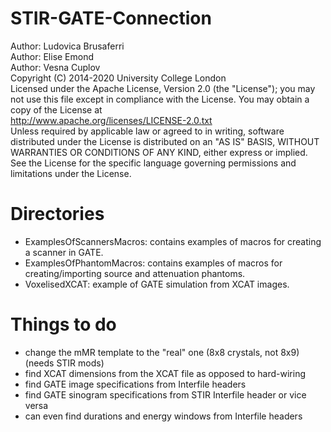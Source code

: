 # STIR-GATE-Connection

Author: Ludovica Brusaferri<br />
Author: Elise Emond<br />
Author: Vesna Cuplov <br />
Copyright (C) 2014-2020 University College London<br />
Licensed under the Apache License, Version 2.0 (the "License");
you may not use this file except in compliance with the License.
You may obtain a copy of the License at
<br />
http://www.apache.org/licenses/LICENSE-2.0.txt
<br />
Unless required by applicable law or agreed to in writing, software
distributed under the License is distributed on an "AS IS" BASIS,
WITHOUT WARRANTIES OR CONDITIONS OF ANY KIND, either express or implied.
See the License for the specific language governing permissions and
limitations under the License.


Directories
=======

* ExamplesOfScannersMacros: contains examples of macros for creating a scanner in GATE.
* ExamplesOfPhantomMacros: contains examples of macros for creating/importing source and attenuation phantoms.
* VoxelisedXCAT: example of GATE simulation from XCAT images.


Things to do
=============
* change the mMR template to the "real" one (8x8 crystals, not 8x9) (needs STIR mods)
* find XCAT dimensions from the XCAT file as opposed to hard-wiring
* find GATE image specifications from Interfile headers
* find GATE sinogram specifications from STIR Interfile header or vice versa
* can even find durations and energy windows from Interfile headers
